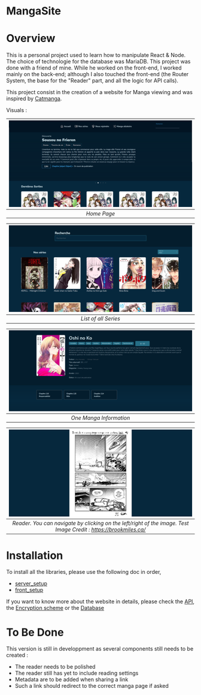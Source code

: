 # MangaSite

# Overview

This is a personal project used to learn how to manipulate React & Node.
The choice of technologie for the database was MariaDB.
This project was done with a friend of mine. While he worked on the front-end, I worked mainly on the back-end; although I also touched the front-end (the Router System, the base for the "Reader" part, and all the logic for API calls).

This project consist in the creation of a website for Manga viewing and was inspired by [Catmanga](https://web.archive.org/web/20210430012045/http://catmanga.org/).

Visuals :

| ![Home](./doc/Visuals/VisualHome.png) |
|:--:|
| *Home Page* |

| ![AllSeries](./doc/Visuals/VisualSeries.png) |
|:--:|
| *List of all Series* |

| ![One Page](./doc/Visuals/VisualPage.png) |
|:--:|
| *One Manga Information* |

| ![Reader](./doc/Visuals/VisualReader.png) |
|:--:|
| *Reader. You can navigate by clicking on the left/right of the image. Test Image Credit : https://brookmiles.ca/* |

# Installation
To install all the libraries, please use the following doc in order,
- [server_setup](./doc/server/server_setup.md)
- [front_setup](./doc/front/front_setup.md)

If you want to know more about the website in details, please check the [API](./doc/API/Internal_API_Documentation.md), the [Encryption scheme](./doc/server/Data_Encryption_Admin.md) or the [Database](<./doc/bdd/Mangas.svg>)

# To Be Done

This version is still in developpment as several components still needs to be created :
- The reader needs to be polished
- The reader still has yet to include reading settings
- Metadata are to be added when sharing a link
- Such a link should redirect to the correct manga page if asked

